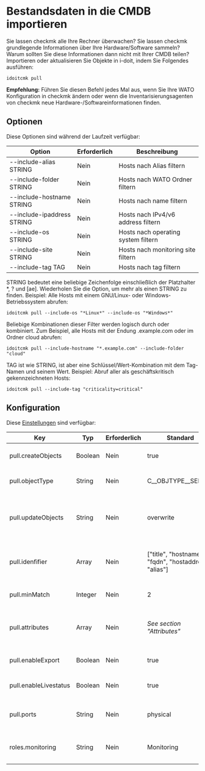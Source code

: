 # Bestandsdaten in die CMDB importieren

Sie lassen checkmk alle Ihre Rechner überwachen? Sie lassen checkmk grundlegende Informationen über Ihre Hardware/Software sammeln? Warum sollten Sie diese Informationen dann nicht mit Ihrer CMDB teilen? Importieren oder aktualisieren Sie Objekte in i-doit, indem Sie Folgendes ausführen:

```shell
idoitcmk pull
```

**Empfehlung:** Führen Sie diesen Befehl jedes Mal aus, wenn Sie Ihre WATO Konfiguration in checkmk ändern oder wenn die Inventarisierungsagenten von checkmk neue Hardware-/Softwareinformationen finden.

## Optionen

Diese Optionen sind während der Laufzeit verfügbar:

| Option | Erforderlich | Beschreibung |
| --- | --- | --- |
| --include-alias STRING | Nein | Hosts nach Alias filtern |
| --include-folder STRING | Nein | Hosts nach WATO Ordner filtern |
| --include-hostname STRING | Nein | Hosts nach name filtern |
| --include-ipaddress STRING | Nein | Hosts nach IPv4/v6 address filtern |
| --include-os STRING | Nein | Hosts nach operating system filtern |
| --include-site STRING | Nein | Hosts nach monitoring site filtern |
| --include-tag TAG | Nein | Hosts nach tag filtern |

STRING bedeutet eine beliebige Zeichenfolge einschließlich der Platzhalter *, ? und [ae]. Wiederholen Sie die Option, um mehr als einen STRING zu finden. Beispiel: Alle Hosts mit einem GNU/Linux- oder Windows-Betriebssystem abrufen:

```
idoitcmk pull --include-os "*Linux*" --include-os "*Windows*"
```

Beliebige Kombinationen dieser Filter werden logisch durch oder kombiniert. Zum Beispiel, alle Hosts mit der Endung .example.com oder im Ordner cloud abrufen:

```shell
idoitcmk pull --include-hostname "*.example.com" --include-folder "cloud"
```

TAG ist wie STRING, ist aber eine Schlüssel/Wert-Kombination mit dem Tag-Namen und seinem Wert. Beispiel: Abruf aller als geschäftskritisch gekennzeichneten Hosts:

```shell
idoitcmk pull --include-tag "criticality=critical"
```

## Konfiguration

Diese [Einstellungen](./konfiguration.md) sind verfügbar:

| Key | Typ | Erforderlich | Standard | Beschreibung |
| --- | --- | --- | --- | --- |
| pull.createObjects | Boolean | Nein | true | Unbekannte Hosts werden als neue Objekte erstellt |
| pull.objectType | String | Nein | C__OBJTYPE__SERVER | Setzen der Objekttypkonstante für neue Objekte |
| pull.updateObjects | String | Nein | overwrite | Wenn der Host in i-doit gefunden wird, werden vorhandene Kategorieeinträge überschrieben oder ignoriert. |
| pull.idenfifier | Array | Nein | ["title", "hostname", "fqdn", "hostaddress", "alias"] | Suchen Sie nach diesen Identifier, um Hosts mit Objekten abzugleichen; siehe Abschnitt "Identifier". |
| pull.minMatch | Integer | Nein | 2 | Objekt und Host müssen sich eine Mindestmenge an identifiers teilen |
| pull.attributes | Array | Nein | _See section "Attributes"_ | Liste der Kategoriekonstanten, die geändert werden sollen; siehe Abschnitt "Attribute". |
| pull.enableExport | Boolean | Nein | true | Host-Konfiguration in Kategorie schreiben Check_MK Host |
| pull.enableLivestatus | Boolean | Nein | true | Host-Konfiguration in Kategorie schreiben Monitoring |
| pull.ports | String | Nein | physical | Hinzufügen/Aktualisieren von "physischen" oder "logischen" Netzwerkanschlüssen |
| roles.monitoring | String | Nein | Monitoring | i-doit Rolle für Kontaktgruppen, die bei Kontaktzuweisungen verwendet werden |
